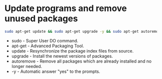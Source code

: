 # Update programs and remove unused packages

```bash
sudo apt-get update && sudo apt-get upgrade -y && sudo apt-get autoremove -y
```

- sudo - Super User DO command.
- apt-get - Advanced Packaging Tool.
- update - Resynchronize the package index files from source.
- upgrade - Install the newest versions of packages.
- autoremove - Remove all packages which are already installed and no longer needed.
- -y - Automatic answer "yes" to the prompts.
